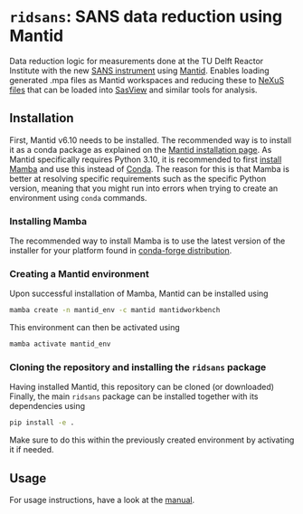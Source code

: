 # `ridsans`: SANS data reduction using Mantid
Data reduction logic for measurements done at the TU Delft Reactor Institute with the new [SANS instrument](https://www.tudelft.nl/en/faculty-of-applied-sciences/business/facilities/tu-delft-reactor-institute/research-tools-tu-delft-reactor-institute/sans) using [Mantid](https://github.com/mantidproject/mantid). Enables loading generated .mpa files as Mantid workspaces and reducing these to [NeXuS files](https://www.nexusformat.org/) that can be loaded into [SasView](https://www.sasview.org/) and similar tools for analysis.

## Installation
First, Mantid v6.10 needs to be installed. The recommended way is to install it as a conda package as explained on the [Mantid installation page](https://www.mantidproject.org/installation). As Mantid specifically requires Python 3.10, it is recommended to first [install Mamba](https://mamba.readthedocs.io/en/latest/installation/mamba-installation.html) and use this instead of [Conda](https://github.com/conda/conda). The reason for this is that Mamba is better at resolving specific requirements such as the specific Python version, meaning that you might run into errors when trying to create an environment using `conda` commands. 
### Installing Mamba
The recommended way to install Mamba is to use the latest version of the installer for your platform found in [conda-forge distribution](https://github.com/conda-forge/miniforge). 

### Creating a Mantid environment
Upon successful installation of Mamba, Mantid can be installed using
```bash
mamba create -n mantid_env -c mantid mantidworkbench
```
This environment can then be activated using
```bash
mamba activate mantid_env
```

### Cloning the repository and installing the `ridsans` package
Having installed Mantid, this repository can be cloned (or downloaded) 
Finally, the main `ridsans` package can be installed together with its dependencies  using
```bash
pip install -e .
```

Make sure to do this within the previously created environment by activating it if needed.


## Usage
For usage instructions, have a look at the [manual](docs/manual.md).
